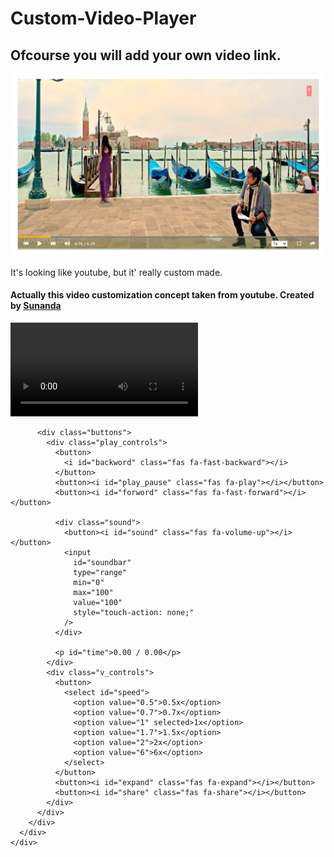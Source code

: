 # Custom-Video-Player
##  Ofcourse you will add your own video link.
<img src="https://github.com/sunanda35/Custom-Video-Player/blob/master/Annotation%202020-07-23%20224220.png?raw=true">

It's looking like youtube, but it' really custom made.

<!DOCTYPE html>
<html lang="en">
  <head>
    <meta charset="UTF-8" />
    <meta name="viewport" content="width=device-width, initial-scale=1.0" />
    <title>Document</title>
    <link rel="stylesheet" href="style.css" />
    <script
      src="https://kit.fontawesome.com/599a9a29b7.js"
      crossorigin="anonymous"
    ></script>
  </head>
  <body>
    <h4>
      Actually this video customization concept taken from youtube. Created by
      <a target="_blank" href="https://github.com/sunanda35">Sunanda</a>
    </h4>
    <div class="container">
      <div class="box-video">
        <video class="video" src="humnava.mp4"></video>
        <div class="controls">
          <div class="progress-bar">
            <div class="progress"></div>
          </div>

          <div class="buttons">
            <div class="play_controls">
              <button>
                <i id="backword" class="fas fa-fast-backward"></i>
              </button>
              <button><i id="play_pause" class="fas fa-play"></i></button>
              <button><i id="forword" class="fas fa-fast-forward"></i></button>

              <div class="sound">
                <button><i id="sound" class="fas fa-volume-up"></i></button>
                <input
                  id="soundbar"
                  type="range"
                  min="0"
                  max="100"
                  value="100"
                  style="touch-action: none;"
                />
              </div>

              <p id="time">0.00 / 0.00</p>
            </div>
            <div class="v_controls">
              <button>
                <select id="speed">
                  <option value="0.5">0.5x</option>
                  <option value="0.7">0.7x</option>
                  <option value="1" selected>1x</option>
                  <option value="1.7">1.5x</option>
                  <option value="2">2x</option>
                  <option value="6">6x</option>
                </select>
              </button>
              <button><i id="expand" class="fas fa-expand"></i></button>
              <button><i id="share" class="fas fa-share"></i></button>
            </div>
          </div>
        </div>
      </div>
    </div>
  </body>
  <script src="script.js"></script>
</html>
